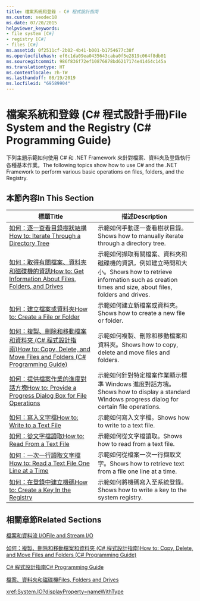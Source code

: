 ```yaml
---
title: 檔案系統和登錄 - C# 程式設計指南
ms.custom: seodec18
ms.date: 07/20/2015
helpviewer_keywords:
- file system [C#]
- registry [C#]
- files [C#]
ms.assetid: 0f2511cf-2b02-4b41-b001-b1754677c38f
ms.openlocfilehash: ef6c1da09ea0435643caba0f5e2819c064f8db01
ms.sourcegitcommit: 986f836f72ef10876878bd6217174e41464c145a
ms.translationtype: HT
ms.contentlocale: zh-TW
ms.lasthandoff: 08/19/2019
ms.locfileid: "69589904"
---
```

# <a name="file-system-and-the-registry-c-programming-guide"></a><span data-ttu-id="f673e-102">檔案系統和登錄 (C# 程式設計手冊)</span><span class="sxs-lookup"><span data-stu-id="f673e-102">File System and the Registry (C# Programming Guide)</span></span>
<span data-ttu-id="f673e-103">下列主題示範如何使用 C# 和 .NET Framework 來針對檔案、資料夾及登錄執行各種基本作業。</span><span class="sxs-lookup"><span data-stu-id="f673e-103">The following topics show how to use C# and the .NET Framework to perform various basic operations on files, folders, and the Registry.</span></span>  
  
## <a name="in-this-section"></a><span data-ttu-id="f673e-104">本節內容</span><span class="sxs-lookup"><span data-stu-id="f673e-104">In This Section</span></span>  
  
|<span data-ttu-id="f673e-105">**標題**</span><span class="sxs-lookup"><span data-stu-id="f673e-105">**Title**</span></span>|<span data-ttu-id="f673e-106">**描述**</span><span class="sxs-lookup"><span data-stu-id="f673e-106">**Description**</span></span>|  
|---------------|---------------------|  
|[<span data-ttu-id="f673e-107">如何：逐一查看目錄樹狀結構</span><span class="sxs-lookup"><span data-stu-id="f673e-107">How to: Iterate Through a Directory Tree</span></span>](./how-to-iterate-through-a-directory-tree.md)|<span data-ttu-id="f673e-108">示範如何手動逐一查看樹狀目錄。</span><span class="sxs-lookup"><span data-stu-id="f673e-108">Shows how to manually iterate through a directory tree.</span></span>|  
|[<span data-ttu-id="f673e-109">如何：取得有關檔案、資料夾和磁碟機的資訊</span><span class="sxs-lookup"><span data-stu-id="f673e-109">How to: Get Information About Files, Folders, and Drives</span></span>](./how-to-get-information-about-files-folders-and-drives.md)|<span data-ttu-id="f673e-110">示範如何擷取有關檔案、資料夾和磁碟機的資訊，例如建立時間和大小。</span><span class="sxs-lookup"><span data-stu-id="f673e-110">Shows how to retrieve information such as creation times and size, about files, folders and drives.</span></span>|  
|[<span data-ttu-id="f673e-111">如何：建立檔案或資料夾</span><span class="sxs-lookup"><span data-stu-id="f673e-111">How to: Create a File or Folder</span></span>](./how-to-create-a-file-or-folder.md)|<span data-ttu-id="f673e-112">示範如何建立新檔案或資料夾。</span><span class="sxs-lookup"><span data-stu-id="f673e-112">Shows how to create a new file or folder.</span></span>|  
|[<span data-ttu-id="f673e-113">如何：複製、刪除和移動檔案和資料夾 (C# 程式設計指南)</span><span class="sxs-lookup"><span data-stu-id="f673e-113">How to: Copy, Delete, and Move Files and Folders (C# Programming Guide)</span></span>](./how-to-copy-delete-and-move-files-and-folders.md)|<span data-ttu-id="f673e-114">示範如何複製、刪除和移動檔案和資料夾。</span><span class="sxs-lookup"><span data-stu-id="f673e-114">Shows how to copy, delete and move files and folders.</span></span>|  
|[<span data-ttu-id="f673e-115">如何：提供檔案作業的進度對話方塊</span><span class="sxs-lookup"><span data-stu-id="f673e-115">How to: Provide a Progress Dialog Box for File Operations</span></span>](./how-to-provide-a-progress-dialog-box-for-file-operations.md)|<span data-ttu-id="f673e-116">示範如何針對特定檔案作業顯示標準 Windows 進度對話方塊。</span><span class="sxs-lookup"><span data-stu-id="f673e-116">Shows how to display a standard Windows progress dialog for certain file operations.</span></span>|  
|[<span data-ttu-id="f673e-117">如何：寫入文字檔</span><span class="sxs-lookup"><span data-stu-id="f673e-117">How to: Write to a Text File</span></span>](./how-to-write-to-a-text-file.md)|<span data-ttu-id="f673e-118">示範如何寫入文字檔。</span><span class="sxs-lookup"><span data-stu-id="f673e-118">Shows how to write to a text file.</span></span>|  
|[<span data-ttu-id="f673e-119">如何：從文字檔讀取</span><span class="sxs-lookup"><span data-stu-id="f673e-119">How to: Read From a Text File</span></span>](./how-to-read-from-a-text-file.md)|<span data-ttu-id="f673e-120">示範如何從文字檔讀取。</span><span class="sxs-lookup"><span data-stu-id="f673e-120">Shows how to read from a text file.</span></span>|  
|[<span data-ttu-id="f673e-121">如何：一次一行讀取文字檔</span><span class="sxs-lookup"><span data-stu-id="f673e-121">How to: Read a Text File One Line at a Time</span></span>](./how-to-read-a-text-file-one-line-at-a-time.md)|<span data-ttu-id="f673e-122">示範如何從檔案一次一行擷取文字。</span><span class="sxs-lookup"><span data-stu-id="f673e-122">Shows how to retrieve text from a file one line at a time.</span></span>|  
|[<span data-ttu-id="f673e-123">如何：在登錄中建立機碼</span><span class="sxs-lookup"><span data-stu-id="f673e-123">How to: Create a Key In the Registry</span></span>](./how-to-create-a-key-in-the-registry.md)|<span data-ttu-id="f673e-124">示範如何將機碼寫入至系統登錄。</span><span class="sxs-lookup"><span data-stu-id="f673e-124">Shows how to write a key to the system registry.</span></span>|  
  
## <a name="related-sections"></a><span data-ttu-id="f673e-125">相關章節</span><span class="sxs-lookup"><span data-stu-id="f673e-125">Related Sections</span></span>  
 [<span data-ttu-id="f673e-126">檔案和資料流 I/O</span><span class="sxs-lookup"><span data-stu-id="f673e-126">File and Stream I/O</span></span>](../../../standard/io/index.md)  
  
 [<span data-ttu-id="f673e-127">如何：複製、刪除和移動檔案和資料夾 (C# 程式設計指南)</span><span class="sxs-lookup"><span data-stu-id="f673e-127">How to: Copy, Delete, and Move Files and Folders (C# Programming Guide)</span></span>](./how-to-copy-delete-and-move-files-and-folders.md)  
  
 [<span data-ttu-id="f673e-128">C# 程式設計指南</span><span class="sxs-lookup"><span data-stu-id="f673e-128">C# Programming Guide</span></span>](../index.md)  
  
 [<span data-ttu-id="f673e-129">檔案、資料夾和磁碟機</span><span class="sxs-lookup"><span data-stu-id="f673e-129">Files, Folders and Drives</span></span>](./index.md)  
  
 <xref:System.IO?displayProperty=nameWithType>
